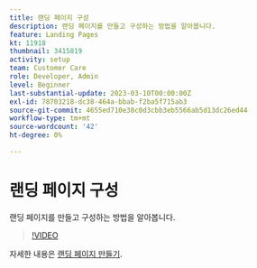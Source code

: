 ```yaml
---
title: 랜딩 페이지 구성
description: 랜딩 페이지를 만들고 구성하는 방법을 알아봅니다.
feature: Landing Pages
kt: 11918
thumbnail: 3415819
activity: setup
team: Customer Care
role: Developer, Admin
level: Beginner
last-substantial-update: 2023-03-10T00:00:00Z
exl-id: 78703218-dc38-464a-bbab-f2ba5f715ab3
source-git-commit: 4655ed710e38c0d3cbb3eb5566ab5d13dc26ed44
workflow-type: tm+mt
source-wordcount: '42'
ht-degree: 0%

---
```


# 랜딩 페이지 구성

랜딩 페이지를 만들고 구성하는 방법을 알아봅니다.

>[!VIDEO](https://video.tv.adobe.com/v/3415819/?quality=12&learn=on)

자세한 내용은 [랜딩 페이지 만들기](https://experienceleague.adobe.com/docs/campaign-classic/using/designing-content/editing-html-content/creating-a-landing-page.html).
